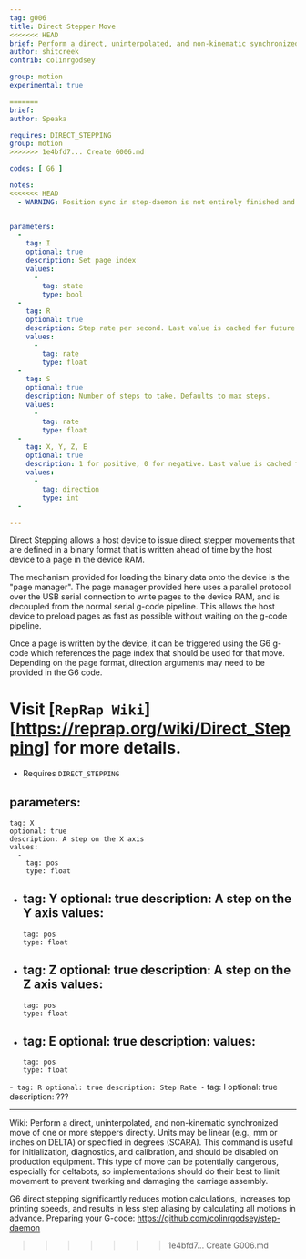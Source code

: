 ```yaml
---
tag: g006
title: Direct Stepper Move
<<<<<<< HEAD
brief: Perform a direct, uninterpolated, and non-kinematic synchronized move
author: shitcreek
contrib: colinrgodsey

group: motion
experimental: true

=======
brief: 
author: Speaka

requires: DIRECT_STEPPING
group: motion
>>>>>>> 1e4bfd7... Create G006.md

codes: [ G6 ]

notes:
<<<<<<< HEAD
  - WARNING: Position sync in step-daemon is not entirely finished and movements made with the control panel may be lost. At this moment, homing is required to sync step daemon and the device. Always home before issuing movement commands. Use with extra caution.


parameters:
  -
    tag: I
    optional: true
    description: Set page index
    values:
      -
        tag: state
        type: bool
  -
    tag: R
    optional: true
    description: Step rate per second. Last value is cached for future invocations.
    values:
      -
        tag: rate
        type: float
  -
    tag: S
    optional: true
    description: Number of steps to take. Defaults to max steps.
    values:
      -
        tag: rate
        type: float
  -
    tag: X, Y, Z, E
    optional: true
    description: 1 for positive, 0 for negative. Last value is cached for future invocations. Not used for directional formats.
    values:
      -
        tag: direction
        type: int
  -

---
```

Direct Stepping allows a host device to issue direct stepper movements that are defined in a binary format that is written ahead of time by the host device to a page in the device RAM.

The mechanism provided for loading the binary data onto the device is the "page manager". The page manager provided here uses a parallel protocol over the USB serial connection to write pages to the device RAM, and is decoupled from the normal serial g-code pipeline. This allows the host device to preload pages as fast as possible without waiting on the g-code pipeline.

Once a page is written by the device, it can be triggered using the G6 g-code which references the page index that should be used for that move. Depending on the page format, direction arguments may need to be provided in the G6 code.

Visit [`RepRap Wiki`][https://reprap.org/wiki/Direct_Stepping] for more details.
=======
  - Requires `DIRECT_STEPPING`
  
parameters:
  -
    tag: X
    optional: true
    description: A step on the X axis
    values:
      -
        tag: pos
        type: float
  -
    tag: Y
    optional: true
    description: A step on the Y axis
    values:
      -
        tag: pos
        type: float
  -
    tag: Z
    optional: true
    description: A step on the Z axis
    values:
      -
        tag: pos
        type: float
  -
    tag: E
    optional: true
    description: 
    values:
      -
        tag: pos
        type: float
  -`
    tag: R
    optional: true
    description: Step Rate
  -`
    tag: I
    optional: true
    description: ???

---
Wiki: Perform a direct, uninterpolated, and non-kinematic synchronized move of one or more steppers directly. Units may be linear (e.g., mm or inches on DELTA) or specified in degrees (SCARA). This command is useful for initialization, diagnostics, and calibration, and should be disabled on production equipment. This type of move can be potentially dangerous, especially for deltabots, so implementations should do their best to limit movement to prevent twerking and damaging the carriage assembly.

G6 direct stepping significantly reduces motion calculations, increases top printing speeds, and results in less step aliasing by calculating all motions in advance. Preparing your G-code: https://github.com/colinrgodsey/step-daemon
>>>>>>> 1e4bfd7... Create G006.md
